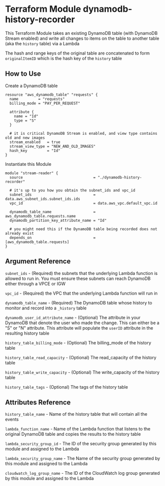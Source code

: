 # Terraform Module dynamodb-history-recorder

This Terraform Module takes an existing DynamoDB table (with DynamoDB Stream enabled) and write all
changes to items on the table to another table (aka the `history` table) via a Lambda

The hash and range keys of the original table are concatenated to form `originalItemID` which is the hash key of
the `history` table

## How to Use

Create a DynamoDB table

```hcl
resource "aws_dynamodb_table" "requests" {
  name         = "requests"
  billing_mode = "PAY_PER_REQUEST"

  attribute {
    name = "Id"
    type = "S"
  }
  
  # it is critical DynamoDB Stream is enabled, and view type contains old and new images
  stream_enabled   = true
  stream_view_type = "NEW_AND_OLD_IMAGES"
  hash_key         = "Id"
}
```

Instantiate this Module

```hcl
module "stream-reader" {
  source                                = "./dynamodb-history-recorder"
  
  # it's up to you how you obtain the subnet_ids and vpc_id
  subnet_ids                            = data.aws_subnet_ids.subnet_ids.ids
  vpc_id                                = data.aws_vpc.default_vpc.id
  
  dynamodb_table_name                   = aws_dynamodb_table.requests.name
  dynamodb_partition_key_attribute_name = "Id"
  
  # you might need this if the DynamoDB table being recorded does not already exist
  depends_on                            = [aws_dynamodb_table.requests]
}
```

## Argument Reference

`subnet_ids` - (Required) the subnets that the underlying Lambda function is allowed to run in. 
You must ensure these subnets can reach DynamoDB either through a VPCE or IGW

`vpc_id` - (Required) the VPC that the underlying Lambda function will run in

`dynamodb_table_name` - (Required) The DynamoDB table whose history to monitor and record into a `_history` table

`dynamodb_user_id_attribute_name` - (Optional) The attribute in your DynamoDB that denote the user who made the change. This 
can either be a "S" or "N" attribute. This attribute will populate the `userID` attribute in the resulting history table

`history_table_billing_mode` - (Optional) The billing_mode of the history table

`history_table_read_capacity` - (Optional) The read_capacity of the history table

`history_table_write_capacity` - (Optional) The write_capacity of the history table

`history_table_tags` - (Optional) The tags of the history table


## Attributes Reference

`history_table_name` - Name of the history table that will contain all the events


`lambda_function_name` - Name of the Lambda function that listens to the original DynamoDB table and copies the results to the history table


`lambda_security_group_id` - The ID of the security group generated by this module and assigned to the Lambda 


`lambda_security_group_name` - The Name of the security group generated by this module and assigned to the Lambda 


`cloudwatch_log_group_name` - The ID of the CloudWatch log group generated by this module and assigned to the Lambda 

